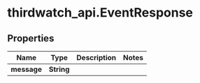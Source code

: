 # thirdwatch_api.EventResponse

## Properties
Name | Type | Description | Notes
------------ | ------------- | ------------- | -------------
**message** | **String** |  | 


